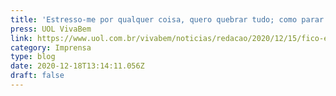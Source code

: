 ```yaml
---
title: 'Estresso-me por qualquer coisa, quero quebrar tudo; como parar com isso?'
press: UOL VivaBem
link: https://www.uol.com.br/vivabem/noticias/redacao/2020/12/15/fico-estressado-por-qualquer-coisa-quero-quebrar-tudo-como-me-acalmar.htm
category: Imprensa
type: blog
date: 2020-12-18T13:14:11.056Z
draft: false
---
```

